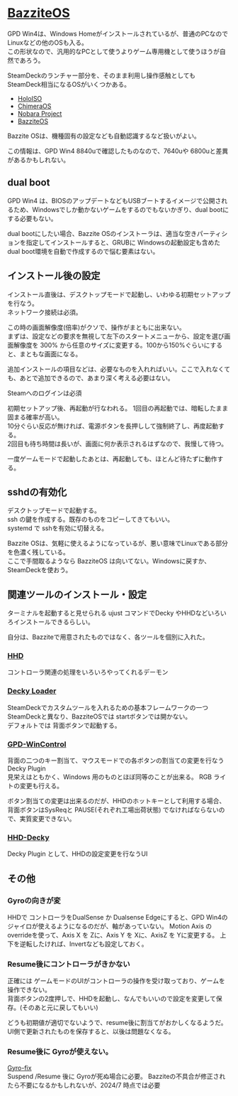 # [BazziteOS](https://bazzite.gg/)

GPD Win4は、Windows Homeがインストールされているが、普通のPCなのでLinuxなどの他のOSも入る。  
この形状なので、汎用的なPCとして使うよりゲーム専用機として使うほうが自然であろう。  

SteamDeckのランチャー部分を、そのまま利用し操作感触としても SteamDeck相当になるOSがいくつかある。  

- [HoloISO](https://github.com/HoloISO)
- [ChimeraOS](https://chimeraos.org/)
- [Nobara Project](https://nobaraproject.org/)
- [BazziteOS](https://bazzite.gg/)

Bazzite OSは、機種固有の設定なども自動認識するなど扱いがよい。  

この情報は、GPD Win4 8840uで確認したものなので、7640uや 6800uと差異があるかもしれない。

## dual boot

GPD Win4 は、BIOSのアップデートなどもUSBブートするイメージで公開されるため、Windowsでしか動かないゲームをするのでもないかぎり、dual bootにする必要もない。

dual bootにしたい場合、Bazzite OSのインストーラは、適当な空きパーティションを指定してインストールすると、GRUBに Windowsの起動設定も含めた dual boot環境を自動で作成するので悩む要素はない。

## インストール後の設定

インストール直後は、デスクトップモードで起動し、いわゆる初期セットアップを行なう。  
ネットワーク接続は必須。  

この時の画面解像度(倍率)がクソで、操作がまともに出来ない。  
まずは、設定などの要求を無視して左下のスタートメニューから、設定を選び画面解像度を 300% から任意のサイズに変更する。100から150%ぐらいにすると、まともな画面になる。

追加インストールの項目などは、必要なものを入れればいい。ここで入れなくても、あとで追加できるので、あまり深く考える必要はない。  

Steamへのログインは必須

初期セットアップ後、再起動が行なわれる。
1回目の再起動では、暗転したまま固まる確率が高い。  
10分ぐらい反応が無ければ、電源ボタンを長押しして強制終了し、再度起動する。  
2回目も待ち時間は長いが、画面に何か表示されるはずなので、我慢して待つ。

一度ゲームモードで起動したあとは、再起動しても、ほとんど待たずに動作する。

## sshdの有効化

デスクトップモードで起動する。  
ssh の鍵を作成する。既存のものをコピーしてきてもいい。  
systemd で sshを有効に切替える。

Bazzite OSは、気軽に使えるようになっているが、悪い意味でLinuxである部分を色濃く残している。  
ここで手間取るようなら BazziteOS は向いてない。Windowsに戻すか、SteamDeckを使おう。

## 関連ツールのインストール・設定

ターミナルを起動すると見せられる ujust コマンドでDecky やHHDなどいろいろインストールできるらしい。

自分は、Bazziteで用意されたものではなく、各ツールを個別に入れた。

### [HHD](https://github.com/hhd-dev/hhd)

コントローラ関連の処理をいろいろやってくれるデーモン

### [Decky Loader](https://github.com/SteamDeckHomebrew/decky-loader)

SteamDeckでカスタムツールを入れるための基本フレームワークの一つ  
SteamDeckと異なり、BazziteOSでは startボタンでは開かない。  
デフォルトでは 背面ボタンで起動する。

### [GPD-WinControl](https://github.com/honjow/GPD-WinControl)

背面の二つのキー割当て、マウスモードでの各ボタンの割当ての変更を行なう Decky Plugin  
見栄えはともかく、Windows 用のものとほぼ同等のことが出来る。
RGB ライトの変更も行える。

ボタン割当ての変更は出来るのだが、HHDのホットキーとして利用する場合、背面ボタンはSysReqと PAUSE(それぞれ工場出荷状態) でなければならないので、実質変更できない。

### [HHD-Decky](https://github.com/hhd-dev/hhd-decky)

Decky Plugin として、HHDの設定変更を行なうUI


## その他

### Gyroの向きが変

HHDで コントローラをDualSense か Dualsense Edgeにすると、GPD Win4のジャイロが使えるようになるのだが、軸があっていない。
Motion Axis の overrideを使って、Axis X を Zに、Axis Y を Xに、AxisZ を Yに変更する。
上下を逆転したければ、Invertなども設定しておく。

### Resume後にコントローラがきかない

正確には ゲームモードのUIがコントローラの操作を受け取っており、ゲームを操作できない。  
背面ボタンの2度押しで、HHDを起動し、なんでもいいので設定を変更して保存。(そのあと元に戻してもいい)  

どうも初期値が適切でないようで、resume後に割当てがおかしくなるようだ。
UI側で更新されたものを保存すると、以後は問題なくなる。

### Resume後に Gyroが使えない。

 [Gyro-fix](https://github.com/aarron-lee/gpd-win-tricks/blob/main/win4-gyro-suspend-fix/README.md)  
Suspend /Resume 後に Gyroが死ぬ場合に必要。
Bazziteの不具合が修正されたら不要になるかもしれないが、2024/7 時点では必要
